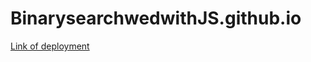 # BinarysearchwedwithJS.github.io
<a href='https://mehereesh.github.io/BinarysearchwedwithJS.github.io/' target="_blank">Link of deployment</a>

